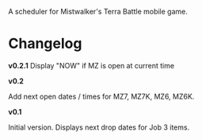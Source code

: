A scheduler for Mistwalker's Terra Battle mobile game.

Changelog
=========

**v0.2.1**
Display "NOW" if MZ is open at current time

**v0.2**

Add next open dates / times for MZ7, MZ7K, MZ6, MZ6K.

**v0.1**

Initial version. Displays next drop dates for Job 3 items.
